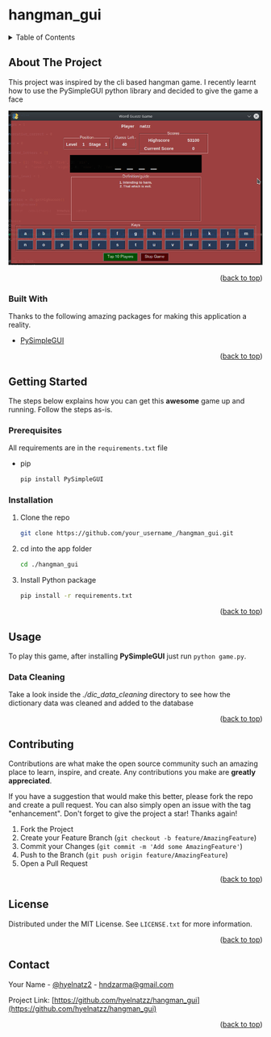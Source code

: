 # hangman_gui

<div id="top"></div>



<!-- TABLE OF CONTENTS -->
<details>
  <summary>Table of Contents</summary>
  <ol>
    <li>
      <a href="#about-the-project">About The Project</a>
      <ul>
        <li><a href="#built-with">Built With</a></li>
      </ul>
    </li>
    <li>
      <a href="#getting-started">Getting Started</a>
      <ul>
        <li><a href="#prerequisites">Prerequisites</a></li>
        <li><a href="#installation">Installation</a></li>
      </ul>
    </li>
    <li><a href="#usage">Usage</a></li>
    <li><a href="#contributing">Contributing</a></li>
    <li><a href="#license">License</a></li>
    <li><a href="#contact">Contact</a></li>
  </ol>
</details>


## About The Project


This project was inspired by the cli based hangman game. I recently learnt how to use the PySimpleGUI python library and decided to
give the game a face

<img src="https://github.com/hyelnatzz/hangman_gui/blob/main/game_screenshot.png" alt="game screenshot" />

<p align="right">(<a href="#top">back to top</a>)</p>



### Built With

Thanks to the following amazing packages for making this application a reality.

- [PySimpleGUI](https://pypi.org/project/PySimpleGUI/)

<p align="right">(<a href="#top">back to top</a>)</p>



<!-- GETTING STARTED -->
## Getting Started

The steps below explains how you can get this **awesome** game up and running. Follow the steps as-is.

### Prerequisites

All requirements are in the ```requirements.txt``` file
* pip
  ```sh
  pip install PySimpleGUI
  ```

### Installation


1. Clone the repo
   ```sh
   git clone https://github.com/your_username_/hangman_gui.git
   ```
2. cd into the app folder
   ```sh
   cd ./hangman_gui
   ```
3. Install Python package
   ```sh
   pip install -r requirements.txt
   ```


<p align="right">(<a href="#top">back to top</a>)</p>



<!-- USAGE EXAMPLES -->
## Usage

To play this game, after installing **PySimpleGUI** just run ```python game.py```.

### Data Cleaning
Take a look inside the *./dic_data_cleaning* directory to see how the dictionary data was cleaned and added to the database

<p align="right">(<a href="#top">back to top</a>)</p>

<!-- CONTRIBUTING -->
## Contributing

Contributions are what make the open source community such an amazing place to learn, inspire, and create. Any contributions you make are **greatly appreciated**.

If you have a suggestion that would make this better, please fork the repo and create a pull request. You can also simply open an issue with the tag "enhancement".
Don't forget to give the project a star! Thanks again!

1. Fork the Project
2. Create your Feature Branch (`git checkout -b feature/AmazingFeature`)
3. Commit your Changes (`git commit -m 'Add some AmazingFeature'`)
4. Push to the Branch (`git push origin feature/AmazingFeature`)
5. Open a Pull Request

<p align="right">(<a href="#top">back to top</a>)</p>



<!-- LICENSE -->
## License

Distributed under the MIT License. See `LICENSE.txt` for more information.

<p align="right">(<a href="#top">back to top</a>)</p>



<!-- CONTACT -->
## Contact

Your Name - [@hyelnatz2](https://twitter.com/hyelnatz2) - hndzarma@gmail.com

Project Link: [https://github.com/hyelnatzz/hangman_gui](https://github.com/hyelnatzz/hangman_gui)

<p align="right">(<a href="#top">back to top</a>)</p>
